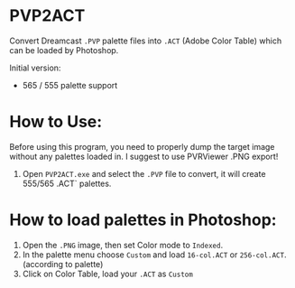 # PVP2ACT

Convert Dreamcast `.PVP` palette files into `.ACT` (Adobe Color Table) which can be loaded by Photoshop.

Initial version:
- 565 / 555 palette support


# How to Use:

Before using this program, you need to properly dump the target image without any palettes loaded in. I suggest to use PVRViewer .PNG export!

1) Open `PVP2ACT.exe` and select the `.PVP` file to convert, it will create 555/565 .ACT` palettes.


# How to load palettes in Photoshop:

1) Open the `.PNG` image, then set Color mode to `Indexed`.
2) In the palette menu choose `Custom` and load `16-col.ACT` or `256-col.ACT`. (according to palette)
3) Click on Color Table, load your `.ACT` as `Custom`
